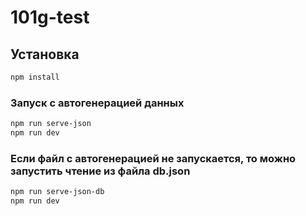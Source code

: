 # 101g-test

## Установка

```sh
npm install
```

### Запуск с автогенерацией данных

```sh
npm run serve-json
npm run dev
```

### Если файл с автогенерацией не запускается, то можно запустить чтение из файла db.json

```sh
npm run serve-json-db 
npm run dev
```
